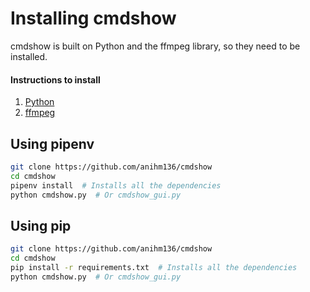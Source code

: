 # Installing cmdshow
cmdshow is built on Python and the ffmpeg library, so they need to be installed.  
#### Instructions to install
1. [Python](https://www.python.org/downloads/)
2. [ffmpeg](https://ffmpeg.org/download.html)

## Using pipenv
```sh
git clone https://github.com/anihm136/cmdshow
cd cmdshow
pipenv install  # Installs all the dependencies
python cmdshow.py  # Or cmdshow_gui.py
```

## Using pip
```sh
git clone https://github.com/anihm136/cmdshow
cd cmdshow
pip install -r requirements.txt  # Installs all the dependencies
python cmdshow.py  # Or cmdshow_gui.py
```
